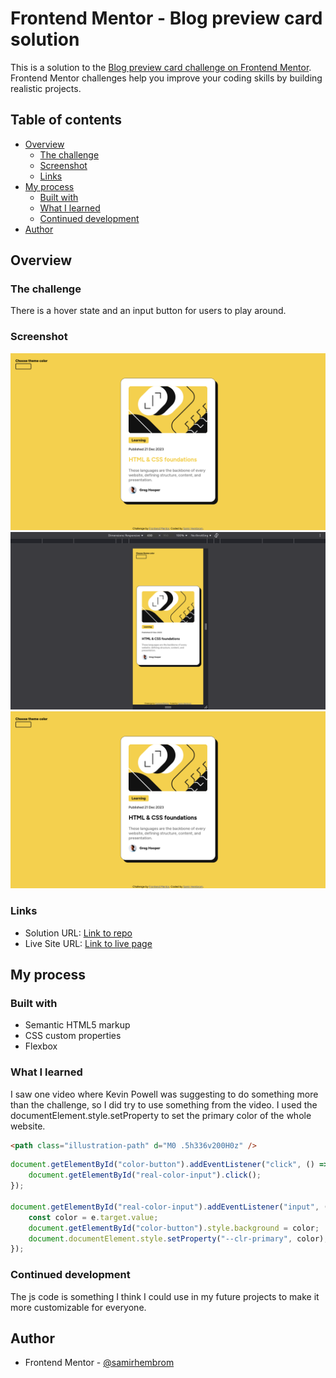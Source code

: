 # Frontend Mentor - Blog preview card solution

This is a solution to the [Blog preview card challenge on Frontend Mentor](https://www.frontendmentor.io/challenges/blog-preview-card-ckPaj01IcS). Frontend Mentor challenges help you improve your coding skills by building realistic projects. 

## Table of contents

- [Overview](#overview)
  - [The challenge](#the-challenge)
  - [Screenshot](#screenshot)
  - [Links](#links)
- [My process](#my-process)
  - [Built with](#built-with)
  - [What I learned](#what-i-learned)
  - [Continued development](#continued-development)
- [Author](#author)

## Overview

### The challenge

There is a hover state and an input button for users to play around.

### Screenshot

![Desktop](./screenshot/screenshot-1.png)
![Mobile](./screenshot/screenshot-2.png)
![Hover state](./screenshot/screenshot-3.png)

### Links

- Solution URL: [Link to repo](https://github.com/samirhembrom/blogcard)
- Live Site URL: [Link to live page](https://your-live-site-url.com)

## My process

### Built with

- Semantic HTML5 markup
- CSS custom properties
- Flexbox


### What I learned

I saw one video where Kevin Powell was suggesting to do something more than the challenge, so I did try to use something from the video. I used the documentElement.style.setProperty to set the primary color of the whole website.
```html
<path class="illustration-path" d="M0 .5h336v200H0z" />
```
```js
document.getElementById("color-button").addEventListener("click", () => {
    document.getElementById("real-color-input").click();
});

document.getElementById("real-color-input").addEventListener("input", (e) => {
    const color = e.target.value;
    document.getElementById("color-button").style.background = color;
    document.documentElement.style.setProperty("--clr-primary", color);
});
```


### Continued development

The js code is something I think I could use in my future projects to make it more customizable for everyone.

## Author

- Frontend Mentor - [@samirhembrom](https://www.frontendmentor.io/profile/samirhembrom)
